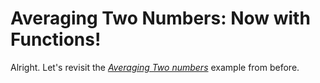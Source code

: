 # Averaging Two Numbers: Now with Functions!

Alright. Let's revisit the [*Averaging Two numbers*](/5.3_averaging.html) example from before.